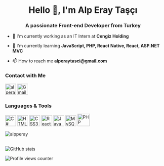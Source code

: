 <h1 align="center">Hello 👋, I'm Alp Eray Taşçı</h1>
<h3 align="center">A passionate Front-end Developer from Turkey</h3>

- 💼  I'm currently working as an IT Intern at **Cengiz Holding**

- 🌱  I'm currently learning **JavaScript, PHP, React Native, React, ASP.NET MVC**

- 📫  How to reach me <a href="mailto:alperaytasci@gmail.com">**alperaytasci@gmail.com**</a>  

### Contact with Me

<p align="left">
<a href="https://linkedin.com/in/alperaytasci" target="blank"><img src="https://raw.githubusercontent.com/rahuldkjain/github-profile-readme-generator/master/src/images/icons/Social/linked-in-alt.svg" alt="alperaytasci" width="35" height="35"/></a>
  <a href="mailto:alperaytasci@gmail.com" target="_blank">
    <img src="https://cdn.simpleicons.org/gmail/D14836" width="35" height="35" alt="Gmail logo"/>
  </a>
</p>

### Languages & Tools

<p align="left">
  <img src="https://cdn.jsdelivr.net/gh/devicons/devicon/icons/csharp/csharp-original.svg" height="35" alt="C#"/>
  <img src="https://cdn.jsdelivr.net/gh/devicons/devicon/icons/html5/html5-original.svg" height="35" alt="HTML5"/>
  <img src="https://cdn.jsdelivr.net/gh/devicons/devicon/icons/css3/css3-original.svg" height="35" alt="CSS3"/>
  <img src="https://cdn.jsdelivr.net/gh/devicons/devicon/icons/react/react-original.svg" height="35" alt="React Native"/>
  <img src="https://cdn.jsdelivr.net/gh/devicons/devicon/icons/javascript/javascript-original.svg" height="35" alt="JavaScript"/>
  <img src="https://cdn.jsdelivr.net/gh/devicons/devicon/icons/mysql/mysql-original.svg" height="35" alt="MySQL"/>
  <img src="https://cdn.jsdelivr.net/gh/devicons/devicon/icons/php/php-original.svg" height="40" alt="PHP"/>
</p>

<p><img align="center" src="https://github-readme-stats.vercel.app/api/top-langs?username=alpperay&show_icons=true&theme=dark&locale=en&layout=compact" alt="alpperay" /></p>
<br/>
<img src="https://github-readme-stats.vercel.app/api?username=alpperay&show_icons=true&theme=dark&locale=en" alt="GitHub stats" />

<p align="left">
  <img src="https://komarev.com/ghpvc/?username=alpperay" alt="Profile views counter" />
</p>
